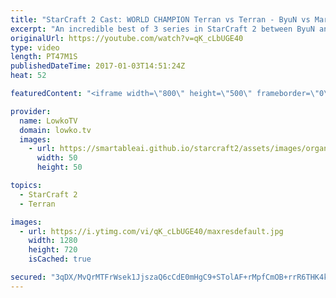 ```yaml
---
title: "StarCraft 2 Cast: WORLD CHAMPION Terran vs Terran - ByuN vs Maru!"
excerpt: "An incredible best of 3 series in StarCraft 2 between ByuN and Maru. Subscribe for more videos: http://lowko.tv/youtube More StarCraft 2 Casts: https://goo.gl/qma5gW  Terran versus Terran is an incredibly technical matchup. One misstep and the Siege Tanks of your opponent will be able to obliterate your"
originalUrl: https://youtube.com/watch?v=qK_cLbUGE40
type: video
length: PT47M1S
publishedDateTime: 2017-01-03T14:51:24Z
heat: 52

featuredContent: "<iframe width=\"800\" height=\"500\" frameborder=\"0\" src=\"https://www.youtube.com/embed/qK_cLbUGE40\" allow=\"accelerometer; autoplay; encrypted-media; gyroscope; picture-in-picture\" allowfullscreen></iframe>"

provider:
  name: LowkoTV
  domain: lowko.tv
  images:
    - url: https://smartableai.github.io/starcraft2/assets/images/organizations/lowko.tv-50x50.jpg
      width: 50
      height: 50

topics:
  - StarCraft 2
  - Terran

images:
  - url: https://i.ytimg.com/vi/qK_cLbUGE40/maxresdefault.jpg
    width: 1280
    height: 720
    isCached: true

secured: "3qDX/MvQrMTFrWsek1JjszaQ6cCdE0mHgC9+STolAF+rMpfCmOB+rrR6THK4kZ43LTJWml1WsX2/mEt4nrg9twNh3RRTCFih/76M0vdKal2i6LoIP00EfQy0XBNssu9CvLoxsNRjuW8nEbOphMIeXcraMXoLqz8wYJDOLJxCb5V0GZcoswX1cbwdYWnMSSi6iB0IvrwYkQZPeNoOwheCqkYUbDd6wpitlGfkOXsshoDoxvD5KpJC2X5R8OfGy2RY5DQLiftythpGtG0F8d6eluJ/Aw5aLKrYfUe3ltudypVjAaQtq5o0/sTvwHuvrS958rdLCW9QpkHTEKOdlbg6BuycmDn3ebYevFUroGM+Pg4UXlcCCCRTDbSjBXP8U5U29fgUPxwECwIJwT2JCZLfxFU1rMai0krqveuEml6fdoZ1r2ZNjh7Jy9UProB0r5+e;yJNCAlA45xKo66+b/ORN7w=="
---
```


